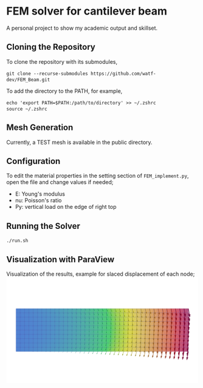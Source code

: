 # FEM solver for cantilever beam
A personal project to show my academic output and skillset.

## Cloning the Repository
To clone the repository with its submodules,
```
git clone --recurse-submodules https://github.com/watf-dev/FEM_Beam.git
```
To add the directory to the PATH, for example,
```
echo 'export PATH=$PATH:/path/to/directory' >> ~/.zshrc
source ~/.zshrc
```

## Mesh Generation
Currently, a TEST mesh is available in the public directory.

## Configuration
To edit the material properties in the setting section of `FEM_implement.py`, open the file and change values if needed;
- E: Young's modulus
- nu: Poisson's ratio
- Py: vertical load on the edge of right top

## Running the Solver
```
./run.sh
```

## Visualization with ParaView
Visualization of the results, example for slaced displacement of each node;
![Example of displacement](figs/pic1.png)
